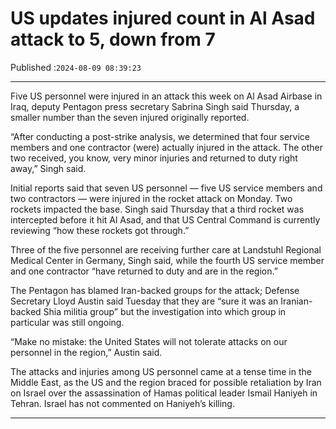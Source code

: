 # US updates injured count in Al Asad attack to 5, down from 7

Published :`2024-08-09 08:39:23`

---

Five US personnel were injured in an attack this week on Al Asad Airbase in Iraq, deputy Pentagon press secretary Sabrina Singh said Thursday, a smaller number than the seven injured originally reported.

“After conducting a post-strike analysis, we determined that four service members and one contractor (were) actually injured in the attack. The other two received, you know, very minor injuries and returned to duty right away,” Singh said.

Initial reports said that seven US personnel — five US service members and two contractors — were injured in the rocket attack on Monday. Two rockets impacted the base. Singh said Thursday that a third rocket was intercepted before it hit Al Asad, and that US Central Command is currently reviewing “how these rockets got through.”

Three of the five personnel are receiving further care at Landstuhl Regional Medical Center in Germany, Singh said, while the fourth US service member and one contractor “have returned to duty and are in the region.”

The Pentagon has blamed Iran-backed groups for the attack; Defense Secretary Lloyd Austin said Tuesday that they are “sure it was an Iranian-backed Shia militia group” but the investigation into which group in particular was still ongoing.

“Make no mistake: the United States will not tolerate attacks on our personnel in the region,” Austin said.

The attacks and injuries among US personnel came at a tense time in the Middle East, as the US and the region braced for possible retaliation by Iran on Israel over the assassination of Hamas political leader Ismail Haniyeh in Tehran. Israel has not commented on Haniyeh’s killing.

---

